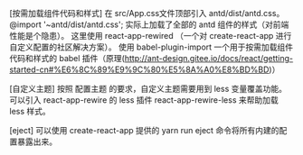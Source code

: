 
[按需加载组件代码和样式]
在 src/App.css文件顶部引入 antd/dist/antd.css。
  @import '~antd/dist/antd.css';
实际上加载了全部的 antd 组件的样式（对前端性能是个隐患）。
这里使用 react-app-rewired （一个对 create-react-app 进行自定义配置的社区解决方案）。
使用 babel-plugin-import 一个用于按需加载组件代码和样式的 babel 插件（原理(http://ant-design.gitee.io/docs/react/getting-started-cn#%E6%8C%89%E9%9C%80%E5%8A%A0%E8%BD%BD)）

[自定义主题]
按照 配置主题 的要求，自定义主题需要用到 less 变量覆盖功能。可以引入 react-app-rewire 的 less 插件 react-app-rewire-less 来帮助加载 less 样式。

[eject]
可以使用 create-react-app 提供的 yarn run eject 命令将所有内建的配置暴露出来。

